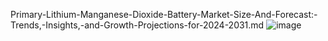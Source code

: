 Primary-Lithium-Manganese-Dioxide-Battery-Market-Size-And-Forecast:-Trends,-Insights,-and-Growth-Projections-for-2024-2031.md
![image](https://github.com/user-attachments/assets/8eb204e2-fbf5-481c-aa94-302e34e90e37)
